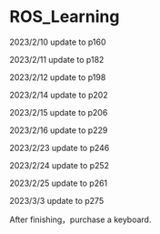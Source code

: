# ROS_Learning
2023/2/10 update to p160

2023/2/11 update to p182

2023/2/12 update to p198

2023/2/14 update to p202

2023/2/15 update to p206

2023/2/16 update to p229

2023/2/23 update to p246

2023/2/24 update to p252

2023/2/25 update to p261

2023/3/3 update to p275

After finishing，purchase a keyboard.
